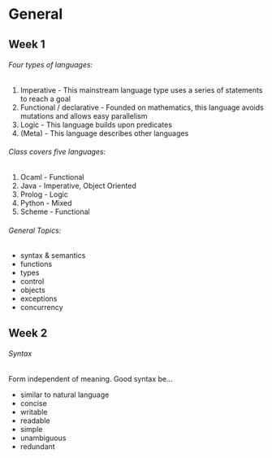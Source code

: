 # General

## Week 1

###### Four types of languages:
1. Imperative - This mainstream language type uses a series of statements to reach a goal
2. Functional / declarative - Founded on mathematics, this language avoids mutations and allows easy parallelism
3. Logic - This language builds upon predicates
4. (Meta) - This language describes other languages

###### Class covers five languages:
1. Ocaml - Functional
2. Java - Imperative, Object Oriented
3. Prolog - Logic
4. Python - Mixed
5. Scheme - Functional

###### General Topics:
- syntax & semantics
- functions
- types
- control
- objects
- exceptions
- concurrency

## Week 2

###### Syntax
Form independent of meaning. Good syntax be...
- similar to natural language
- concise
- writable
- readable
- simple
- unambiguous
- redundant
